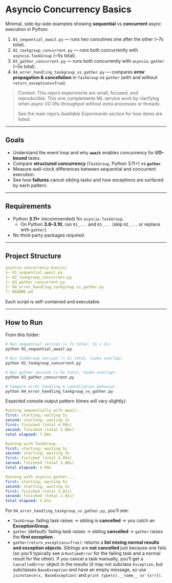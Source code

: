 # Asyncio Concurrency Basics

Minimal, side-by-side examples showing **sequential** vs **concurrent** async execution in Python:

1. `01_sequential_await.py` — runs two coroutines one after the other (~7s total).
2. `02_taskgroup_concurrent.py` — runs both concurrently with `asyncio.TaskGroup` (~5s total).
3. `03_gather_concurrent.py` — runs both concurrently with `asyncio.gather` (~5s total).
4. `04_error_handling_taskgroup_vs_gather.py` — compares **error propagation & cancellation** in `TaskGroup` vs `gather` (with and without `return_exceptions=True`).

> Context: This repo’s experiments are small, focused, and reproducible. This one complements ML service work by clarifying when async I/O lifts throughput without extra processes or threads. 
>
> See the main repo’s *Available Experiments* section for how items are listed. 

---

## Goals

- Understand the event loop and why **`await`** enables concurrency for **I/O-bound** tasks.
- Compare **structured concurrency** (`TaskGroup`, Python 3.11+) vs **`gather`**.
- Measure wall-clock differences between sequential and concurrent execution.
- See how **failures** cancel sibling tasks and how exceptions are surfaced by each pattern.

---

## Requirements

- Python **3.11+** (recommended) for `asyncio.TaskGroup`.
  - On Python **3.8–3.10**, run `01_...` and `03_...` (skip `02_...` or replace with `gather`).
- No third-party packages required.

---

## Project Structure

```yaml
asyncio-concurrency-basics/
├─ 01_sequential_await.py
├─ 02_taskgroup_concurrent.py
├─ 03_gather_concurrent.py
├─ 04_error_handling_taskgroup_vs_gather.py
└─ README.md
```

Each script is self-contained and executable.

---

## How to Run

From this folder:

```bash
# Run sequential version (≈ 7s total: 5s + 2s)
python 01_sequential_await.py

# Run TaskGroup version (≈ 5s total, tasks overlap)
python 02_taskgroup_concurrent.py

# Run gather version (≈ 5s total, tasks overlap)
python 03_gather_concurrent.py

# Compare error handling & cancellation behavior
python 04_error_handling_taskgroup_vs_gather.py
```

Expected console output pattern (times will vary slightly):

```yaml
Running sequentially with await...
first: starting; waiting 5s
second: starting; waiting 2s
first: finished (total 4.99s)
second: finished (total 2.00s)
total elapsed: 7.00s

Running with TaskGroup...
first: starting; waiting 5s
second: starting; waiting 2s
first: finished (total 4.99s)
second: finished (total 2.00s)
total elapsed: 4.99s

Running with asyncio.gather...
first: starting; waiting 5s
second: starting; waiting 2s
first: finished (total 5.01s)
second: finished (total 2.01s)
total elapsed: 5.01s
```

For `04_error_handling_taskgroup_vs_gather.py`, you’ll see:
- `TaskGroup`: failing task raises → sibling is **cancelled** → you catch an **ExceptionGroup**.
- `gather` (default): failing task raises → sibling **cancelled** → `gather` raises the **first exception**.
- `gather(return_exceptions=True)`: returns a **list mixing normal results and exception objects**. Siblings are **not cancelled** just because one fails (so you’ll typically see a `RuntimeError` for the failing task and a normal result for the other). If you cancel a task manually, you’ll get a `CancelledError` object in the results (it may not subclass `Exception`, but subclasses `BaseException` and have an empty message, so use `isinstance(x, BaseException)` and `print type(x).__name__ or {x!r})`.

